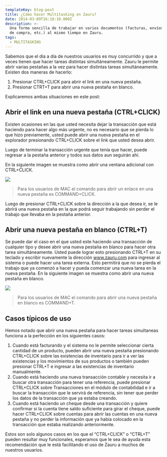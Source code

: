 ```yaml
---
templateKey: blog-post
title: ¿Cómo hacer Multitasking en Zauru?
date: 2014-03-09T16:18:10.000Z
description: >-
  Una forma sencilla de trabajar en varios documentos (facturas, envíos, ordenes
  de compra, etc.) al mismo tiempo en Zauru.
tags:
  - MULTITASKING
---
```

Sabemos que el día a día de nuestros usuarios es muy concurrido y que a veces tienen que hacer tareas distintas simultáneamente. Zauru le permite abrir varias pestañas a la vez para hacer distintas tareas simultáneamente. Existen dos maneras de hacerlo:

1. Presionar CTRL+CLICK para abrir el link en una nueva pestaña.
2. Presionar CTRT+T para abrir una nueva pestaña en blanco.

Explicaremos ambas situaciones en este post:

## Abrir el link en una nueva pestaña (CTRL+CLICK)

Existen ocasiones en las que usted necesita dejar la transacción que está haciendo para hacer algo más urgente, no es necesario que se pierda lo que hizo previamente, usted puede abrir una nueva pestaña en el explorador presionando CTRL+CLICK sobre el link que usted desea abrir.

Luego de terminar la transacción urgente que tenía que hacer, puede regresar a la pestaña anterior y todos sus datos aun seguirán ahí.

En la siguiente imagen se muestra como abrir una ventana adicional con CTRL+CLICK.

![](/img/ctrl-click.png)

> Para los usuarios de MAC el comando para abrir un enlace en una nueva pestaña es COMMAND+CLICK.

 Luego de presionar CTRL+CLICK sobre la dirección a la que desea ir, se le abrirá una nueva pestaña en la que podrá seguir trabajando sin perder el trabajo que llevaba en la pestaña anterior.

## Abrir una nueva pestaña en blanco (CTRL+T)

Se puede dar el caso en el que usted este haciendo una transacción de cualquier tipo y desee abrir una nueva pestaña en blanco para hacer otra tarea simultáneamente. Usted puede lograr esto presionando CTRL+T en su teclado y escribir nuevamente la dirección www.zauru.com para ingresar al sistema o puede hacer una tarea externa. Esto permitirá que no se pierda el trabajo que ya comenzó a hacer y pueda comenzar una nueva tarea en la nueva pestaña.
En la siguiente imagen se muestra como abrir una nueva pestaña en blanco.

![](/img/ctrl-t.png)

> Para los usuarios de MAC el comando para abrir una nueva pestaña en blanco es COMMAND+T.

## Casos típicos de uso

Hemos notado que abrir una nueva pestaña para hacer tareas simultaneas funciona a la perfección en los siguientes casos:

1. Cuando está facturando y el sistema no le permite seleccionar cierta cantidad de un producto, pueden abrir una nueva pestaña presionando CTRL+CLICK sobre las existencias de inventario para ir a ver las existencias y los movimientos de sus productos o también pueden presionar CTRL+T e ingresar a las existencias de inventario manualmente.
2. Cuando está haciendo una nueva transacción contable y necesita ir a buscar otra transacción para tener una referencia, puede presionar CTRL+CLICK sobre Transacciones en el módulo de contabilidad e ir a buscar la transacción que le servirá de referencia, sin tener que perder los datos de la transacción que ya estaba creando.
3. Cuando está haciendo un cheque desde una transacción y quiere confirmar si la cuenta tiene saldo suficiente para girar el cheque, puede hacer CTRL+CLICK sobre cuentas para abrir las cuentas en una nueva pestaña y no perder la información que ya había colocado en la transacción que estaba realizando anteriormente.

Estos son solo algunos casos en los que el “CTRL+CLICK” o “CTRL+T” pueden resultar muy funcionales, esperamos que le sea de ayuda esta recomendación que le está facilitando el uso de Zauru a muchos de nuestros usuarios.

